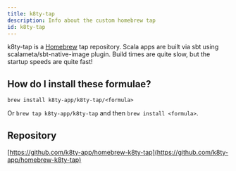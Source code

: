 ```yaml
---
title: k8ty-tap
description: Info about the custom homebrew tap
id: k8ty-tap
---
```


k8ty-tap is a [Homebrew](https://docs.brew.sh) tap repository. Scala apps are
built via sbt using scalameta/sbt-native-image plugin. Build times are quite slow,
but the startup speeds are quite fast!

## How do I install these formulae?

`brew install k8ty-app/k8ty-tap/<formula>`

Or `brew tap k8ty-app/k8ty-tap` and then `brew install <formula>`.

## Repository

[https://github.com/k8ty-app/homebrew-k8ty-tap](https://github.com/k8ty-app/homebrew-k8ty-tap)
